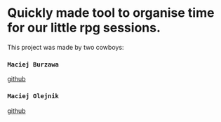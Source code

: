 # Quickly made tool to organise time for our little rpg sessions.

This project was made by two cowboys:

### `Maciej Burzawa`

[github](https://github.com/piaskowyy)

### `Maciej Olejnik`

[github](https://github.com/Macikolej)
